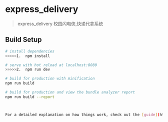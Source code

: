 # express_delivery

> express_delivery 校园闪电侠,快递代拿系统

## Build Setup

``` bash
# install dependencies
>>>>>1.  npm install

# serve with hot reload at localhost:8080
>>>>>2.  npm run dev

# build for production with minification
npm run build

# build for production and view the bundle analyzer report
npm run build --report



For a detailed explanation on how things work, check out the [guide](http://vuejs-templates.github.io/webpack/) and [docs for vue-loader](http://vuejs.github.io/vue-loader).
